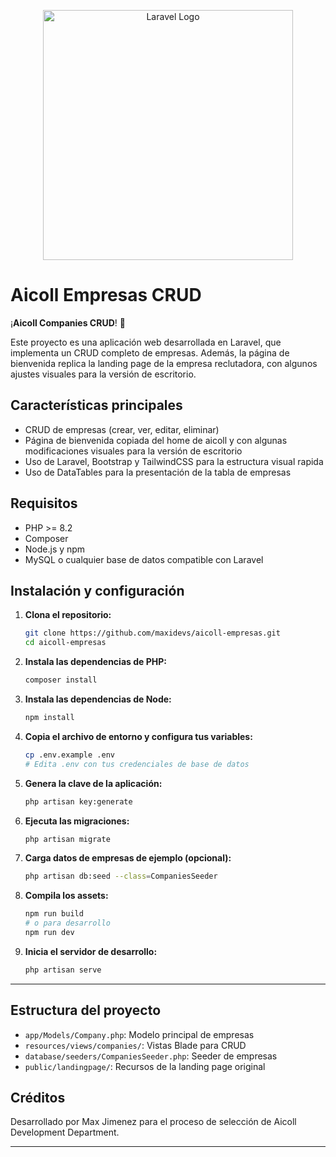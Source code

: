 <p align="center"><a href="https://laravel.com" target="_blank"><img src="https://raw.githubusercontent.com/laravel/art/master/logo-lockup/5%20SVG/2%20CMYK/1%20Full%20Color/laravel-logolockup-cmyk-red.svg" width="400" alt="Laravel Logo"></a></p>

# Aicoll Empresas CRUD

¡**Aicoll Companies CRUD**! 🚀

Este proyecto es una aplicación web desarrollada en Laravel, que implementa un CRUD completo de empresas. Además, la página de bienvenida replica la landing page de la empresa reclutadora, con algunos ajustes visuales para la versión de escritorio.

## Características principales

- CRUD de empresas (crear, ver, editar, eliminar)
- Página de bienvenida copiada del home de aicoll y con algunas modificaciones visuales para la versión de escritorio
- Uso de Laravel, Bootstrap y TailwindCSS para la estructura visual rapida
- Uso de DataTables para la presentación de la tabla de empresas

## Requisitos

- PHP >= 8.2
- Composer
- Node.js y npm
- MySQL o cualquier base de datos compatible con Laravel

## Instalación y configuración

1. **Clona el repositorio:**
   ```bash
   git clone https://github.com/maxidevs/aicoll-empresas.git
   cd aicoll-empresas
   ```

2. **Instala las dependencias de PHP:**
   ```bash
   composer install
   ```

3. **Instala las dependencias de Node:**
   ```bash
   npm install
   ```

4. **Copia el archivo de entorno y configura tus variables:**
   ```bash
   cp .env.example .env
   # Edita .env con tus credenciales de base de datos
   ```

5. **Genera la clave de la aplicación:**
   ```bash
   php artisan key:generate
   ```

6. **Ejecuta las migraciones:**
   ```bash
   php artisan migrate
   ```

7. **Carga datos de empresas de ejemplo (opcional):**
   ```bash
   php artisan db:seed --class=CompaniesSeeder
   ```

8. **Compila los assets:**
   ```bash
   npm run build
   # o para desarrollo
   npm run dev
   ```

9. **Inicia el servidor de desarrollo:**
   ```bash
   php artisan serve
   ```

---

## Estructura del proyecto

- `app/Models/Company.php`: Modelo principal de empresas
- `resources/views/companies/`: Vistas Blade para CRUD
- `database/seeders/CompaniesSeeder.php`: Seeder de empresas
- `public/landingpage/`: Recursos de la landing page original

## Créditos

Desarrollado por Max Jimenez para el proceso de selección de Aicoll Development Department.

---
